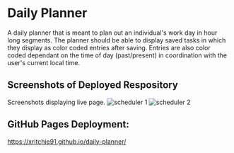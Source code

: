 # Daily Planner
A daily planner that is meant to plan out an individual's work day in hour long segments.
The planner should be able to display saved tasks in which they display as color coded entries after saving. 
Entries are also color coded dependant on the time of day (past/present) in coordination with the user's current local time.

## Screenshots of Deployed Respository
Screenshots displaying live page. 
![scheduler 1](https://user-images.githubusercontent.com/74946954/111940114-f3d02300-8a9b-11eb-906e-71557777bc75.png)
![scheduler 2](https://user-images.githubusercontent.com/74946954/111942179-c9cd2f80-8aa0-11eb-9f53-c07021cc0d53.png)

## GitHub Pages Deployment: 
https://xritchie91.github.io/daily-planner/
